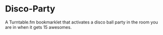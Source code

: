 Disco-Party
===========

A Turntable.fm bookmarklet that activates a disco ball party in the room you are in when it gets 15 awesomes.